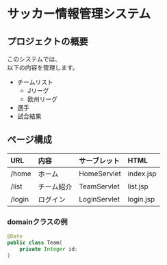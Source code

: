 # サッカー情報管理システム
## プロジェクトの概要
このシステムでは、<br>以下の内容を管理します。
- チームリスト 
  - Jリーグ
  - 欧州リーグ
- 選手
- 試合結果

## ページ構成
| URL | 内容 | サーブレット | HTML |
|:---|:---|:---|:---|
| /home | ホーム | HomeServlet | index.jsp |
| /list | チーム紹介 | TeamServlet | list.jsp |
| /login | ログイン | LoginServlet | login.jsp |

### domainクラスの例
```java
@Date
public class Team{
    private Integer id;
}

